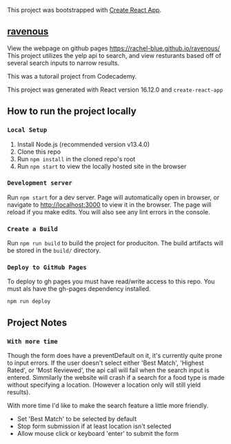 This project was bootstrapped with [Create React App](https://github.com/facebook/create-react-app).

## [ravenous](https://rachel-blue.github.io/ravenous/)
View the webpage on github pages https://rachel-blue.github.io/ravenous/
This project utilizes the yelp api to search, and view resturants based off of several
search inputs to narrow results.

This was a tutorail project from Codecademy. 

This project was generated with React version 16.12.0 and `create-react-app`

## How to run the project locally
### `Local Setup`
1. Install Node.js (recommended version v13.4.0)
2. Clone this repo
3. Run `npm install` in the cloned repo's root
4. Run `npm start` to view the locally hosted site in the browser

### `Development server`
Run `npm start` for a dev server. 
Page will automatically open in browser, 
or navigate to [http://localhost:3000](http://localhost:3000) to view it in the browser.
The page will reload if you make edits.
You will also see any lint errors in the console.

### `Create a Build`
Run `npm run build` to build the project for produciton. The build artifacts will be stored
in the `build/` directory. 

### `Deploy to GitHub Pages`
To deploy to gh pages you must have read/write access to this repo. You must als have the
gh-pages dependency installed. 

`npm run deploy` 


## Project Notes
### `With more time`
Though the form does have a preventDefault on it, it's currently quite prone to input errors.
If the user doesn't select either 'Best Match', 'Highest Rated', or 'Most Reviewed', the api call will
fail when the search input is entered. Simmilarly the website will crash if a search for a food type is 
made without specifying a location. (However a location only will still yield results).

With more time I'd like to make the search feature a little more friendly. 
* Set 'Best Match' to be selected by default
* Stop form submission if at least location isn't selected
* Allow mouse click or keyboard 'enter' to submit the form




